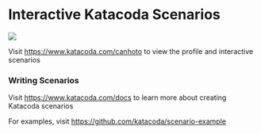 # Interactive Katacoda Scenarios

[![](http://shields.katacoda.com/katacoda/canhoto/count.svg)](https://www.katacoda.com/canhoto "Get your profile on Katacoda.com")

Visit https://www.katacoda.com/canhoto to view the profile and interactive scenarios

### Writing Scenarios
Visit https://www.katacoda.com/docs to learn more about creating Katacoda scenarios

For examples, visit https://github.com/katacoda/scenario-example
